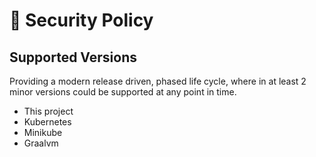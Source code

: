 # 🦌 Security Policy

## Supported Versions

Providing a modern release driven, phased life cycle, where in at least 2 minor versions could be supported at any point in time.

-   This project
-   Kubernetes
-   Minikube
-   Graalvm
